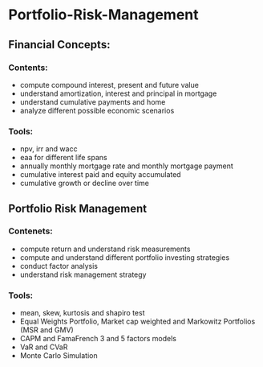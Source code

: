 # Portfolio-Risk-Management
## Financial Concepts:
### Contents:
- compute compound interest, present and future value
- understand amortization, interest and principal in mortgage
- understand cumulative payments and home
- analyze different possible economic scenarios
### Tools:
- npv, irr and wacc
- eaa for different life spans
- annually monthly mortgage rate and monthly mortgage payment
- cumulative interest paid and equity accumulated
- cumulative growth or decline over time
## Portfolio Risk Management
### Contenets:
- compute return and understand risk measurements
- compute and understand different portfolio investing strategies
- conduct factor analysis
- understand risk management strategy
### Tools:
- mean, skew, kurtosis and shapiro test
- Equal Weights Portfolio, Market cap weighted and Markowitz Portfolios (MSR and GMV)
- CAPM and FamaFrench 3 and 5 factors models
- VaR and CVaR
- Monte Carlo Simulation
